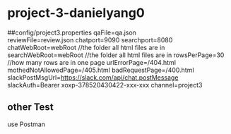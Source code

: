 # project-3-danielyang0

##config/project3.properties
qaFile=qa.json  
reviewFile=review.json
chatport=9090
searchport=8080
chatWebRoot=webRoot //the folder all html files are in
searchWebRoot=webRoot //the folder all html files are in
rowsPerPage=30 //how many rows are in one page
urlErrorPage=/404.html
mothedNotAllowedPage=/405.html
badRequestPage=/400.html
slackPostMsgUrl=https://slack.com/api/chat.postMessage
slackAuth=Bearer xoxp-378520430422-xxx-xxx
channel=project3



## other Test

​use Postman 